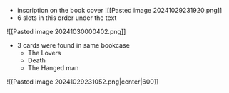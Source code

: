 - inscription on the book cover 
![[Pasted image 20241029231920.png]]
- 6 slots in this order under the text

![[Pasted image 20241030000402.png]]


- 3 cards were found in same bookcase 
	- The Lovers
	- Death
	- The Hanged man
	
![[Pasted image 20241029231052.png|center|600]]


